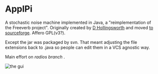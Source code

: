 ApplPi
======

A stochastic noise machine implemented in Java, a "reimplementation of the Freeverb project". Originally created by [D Hollingsworth](https://github.com/hollingsworthd) and moved [to sourceforge](https://sourceforge.net/p/applpi). Affero GPL(v3?). 

Except the jar was packaged by svn. That meant adjusting the file extensions back to .java so people can edit them in a VCS agnostic way.

Main effort on _radios branch_ .

![the gui](http://farm6.staticflickr.com/5515/11765940294_aa3d35886c.jpg)